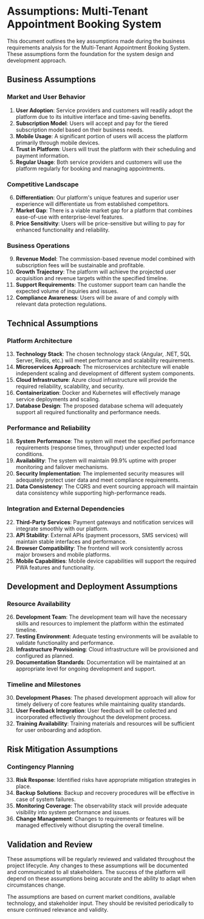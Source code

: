 # Assumptions: Multi-Tenant Appointment Booking System

This document outlines the key assumptions made during the business requirements analysis for the Multi-Tenant Appointment Booking System. These assumptions form the foundation for the system design and development approach.

## Business Assumptions

### Market and User Behavior
1. **User Adoption**: Service providers and customers will readily adopt the platform due to its intuitive interface and time-saving benefits.
2. **Subscription Model**: Users will accept and pay for the tiered subscription model based on their business needs.
3. **Mobile Usage**: A significant portion of users will access the platform primarily through mobile devices.
4. **Trust in Platform**: Users will trust the platform with their scheduling and payment information.
5. **Regular Usage**: Both service providers and customers will use the platform regularly for booking and managing appointments.

### Competitive Landscape
6. **Differentiation**: Our platform's unique features and superior user experience will differentiate us from established competitors.
7. **Market Gap**: There is a viable market gap for a platform that combines ease-of-use with enterprise-level features.
8. **Price Sensitivity**: Users will be price-sensitive but willing to pay for enhanced functionality and reliability.

### Business Operations
9. **Revenue Model**: The commission-based revenue model combined with subscription fees will be sustainable and profitable.
10. **Growth Trajectory**: The platform will achieve the projected user acquisition and revenue targets within the specified timeline.
11. **Support Requirements**: The customer support team can handle the expected volume of inquiries and issues.
12. **Compliance Awareness**: Users will be aware of and comply with relevant data protection regulations.

## Technical Assumptions

### Platform Architecture
13. **Technology Stack**: The chosen technology stack (Angular, .NET, SQL Server, Redis, etc.) will meet performance and scalability requirements.
14. **Microservices Approach**: The microservices architecture will enable independent scaling and development of different system components.
15. **Cloud Infrastructure**: Azure cloud infrastructure will provide the required reliability, scalability, and security.
16. **Containerization**: Docker and Kubernetes will effectively manage service deployments and scaling.
17. **Database Design**: The proposed database schema will adequately support all required functionality and performance needs.

### Performance and Reliability
18. **System Performance**: The system will meet the specified performance requirements (response times, throughput) under expected load conditions.
19. **Availability**: The system will maintain 99.9% uptime with proper monitoring and failover mechanisms.
20. **Security Implementation**: The implemented security measures will adequately protect user data and meet compliance requirements.
21. **Data Consistency**: The CQRS and event sourcing approach will maintain data consistency while supporting high-performance reads.

### Integration and External Dependencies
22. **Third-Party Services**: Payment gateways and notification services will integrate smoothly with our platform.
23. **API Stability**: External APIs (payment processors, SMS services) will maintain stable interfaces and performance.
24. **Browser Compatibility**: The frontend will work consistently across major browsers and mobile platforms.
25. **Mobile Capabilities**: Mobile device capabilities will support the required PWA features and functionality.

## Development and Deployment Assumptions

### Resource Availability
26. **Development Team**: The development team will have the necessary skills and resources to implement the platform within the estimated timeline.
27. **Testing Environment**: Adequate testing environments will be available to validate functionality and performance.
28. **Infrastructure Provisioning**: Cloud infrastructure will be provisioned and configured as planned.
29. **Documentation Standards**: Documentation will be maintained at an appropriate level for ongoing development and support.

### Timeline and Milestones
30. **Development Phases**: The phased development approach will allow for timely delivery of core features while maintaining quality standards.
31. **User Feedback Integration**: User feedback will be collected and incorporated effectively throughout the development process.
32. **Training Availability**: Training materials and resources will be sufficient for user onboarding and adoption.

## Risk Mitigation Assumptions

### Contingency Planning
33. **Risk Response**: Identified risks have appropriate mitigation strategies in place.
34. **Backup Solutions**: Backup and recovery procedures will be effective in case of system failures.
35. **Monitoring Coverage**: The observability stack will provide adequate visibility into system performance and issues.
36. **Change Management**: Changes to requirements or features will be managed effectively without disrupting the overall timeline.

## Validation and Review

These assumptions will be regularly reviewed and validated throughout the project lifecycle. Any changes to these assumptions will be documented and communicated to all stakeholders. The success of the platform will depend on these assumptions being accurate and the ability to adapt when circumstances change.

The assumptions are based on current market conditions, available technology, and stakeholder input. They should be revisited periodically to ensure continued relevance and validity.